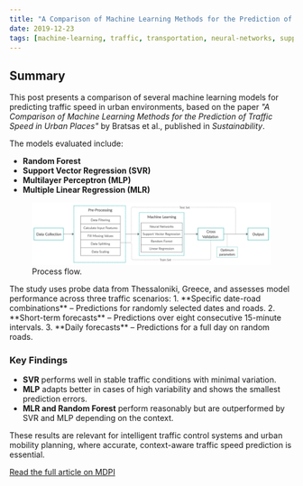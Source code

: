 ```yaml
---
title: "A Comparison of Machine Learning Methods for the Prediction of Traffic Speed in Urban Places"
date: 2019-12-23
tags: [machine-learning, traffic, transportation, neural-networks, support-vector-regression, random-forest]
---
```

## Summary
This post presents a comparison of several machine learning models for predicting traffic speed in urban environments, based on the paper _"A Comparison of Machine Learning Methods for the Prediction of Traffic Speed in Urban Places"_ by Bratsas et al., published in *Sustainability*.

The models evaluated include:
- **Random Forest**
- **Support Vector Regression (SVR)**
- **Multilayer Perceptron (MLP)**
- **Multiple Linear Regression (MLR)**
<figure>
  <img src="/assets/sustainability-1.webp" alt="Flow">
  <figcaption>Process flow.</figcaption>
</figure>  
The study uses probe data from Thessaloniki, Greece, and assesses model performance across three traffic scenarios:
1. **Specific date-road combinations** – Predictions for randomly selected dates and roads.
2. **Short-term forecasts** – Predictions over eight consecutive 15-minute intervals.
3. **Daily forecasts** – Predictions for a full day on random roads.

### Key Findings
- **SVR** performs well in stable traffic conditions with minimal variation.
- **MLP** adapts better in cases of high variability and shows the smallest prediction errors.
- **MLR and Random Forest** perform reasonably but are outperformed by SVR and MLP depending on the context.

These results are relevant for intelligent traffic control systems and urban mobility planning, where accurate, context-aware traffic speed prediction is essential.

[Read the full article on MDPI](https://doi.org/10.3390/su12010142)
